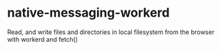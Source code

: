 # native-messaging-workerd
Read, and write files and directories in local filesystem from the browser with workerd and fetch()
